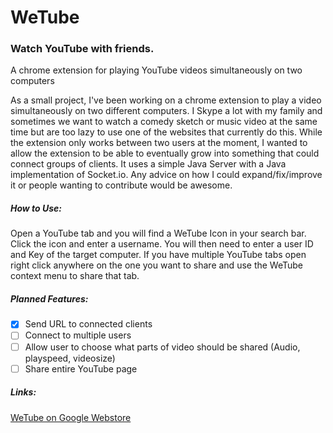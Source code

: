 # **WeTube**
### Watch YouTube with friends.

A chrome extension for playing YouTube videos simultaneously on two computers

As a small project, I've been working on a chrome extension to play a video simultaneously on two different computers. I Skype a lot with my family and sometimes we want to watch a comedy sketch or music video at the same time but are too lazy to use one of the websites that currently do this. While the extension only works between two users at the moment, I wanted to allow the extension to be able to eventually grow into something that could connect groups of clients. It uses a simple Java Server with a Java implementation of Socket.io.
Any advice on how I could expand/fix/improve it or people wanting to contribute would be awesome.


##### How to Use:
Open a YouTube tab and you will find a WeTube Icon in your search bar. Click the icon and enter a username. You will then need to enter a user ID and Key of the target computer. If you have multiple YouTube tabs open right click anywhere on the one you want to share and use the WeTube context menu to share that tab.

##### Planned Features: 
- [x] Send URL to connected clients
- [ ] Connect to multiple users
- [ ] Allow user to choose what parts of video should be shared (Audio, playspeed, videosize)
- [ ] Share entire YouTube page

##### Links:

[WeTube on Google Webstore](https://chrome.google.com/webstore/detail/wetube/eeknpipaffipoknidonnfkpelkmpmeof?hl=en) 

